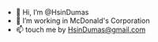 - 👋 Hi, I’m @HsinDumas
- 👀 I’m working in McDonald's Corporation
- 📫 touch me by HsinDumas@gmail.com

<!---
HsinDumas/HsinDumas is a ✨ special ✨ repository because its `README.md` (this file) appears on your GitHub profile.
You can click the Preview link to take a look at your changes.
--->
